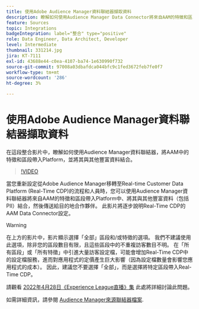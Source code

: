 ```yaml
---
title: 使用Adobe Audience Manager資料聯結器擷取資料
description: 瞭解如何使用Audience Manager Data Connector將來自AAM的特徵和區段帶入Platform，並將它們與其他豐富的資料結合。
feature: Sources
topic: Integrations
badgeIntegration: label="整合" type="positive"
role: Data Engineer, Data Architect, Developer
level: Intermediate
thumbnail: 331214.jpg
jira: KT-7111
exl-id: 43688e44-c0ea-4107-ba74-1e630990f732
source-git-commit: 97008a03dbafdca044bfc9c1fed3672feb7fe0f7
workflow-type: tm+mt
source-wordcount: '286'
ht-degree: 3%

---
```


# 使用Adobe Audience Manager資料聯結器擷取資料

在這段整合影片中，瞭解如何使用Audience Manager資料聯結器，將AAM中的特徵和區段帶入Platform，並將其與其他豐富資料結合。

>[!VIDEO](https://video.tv.adobe.com/v/331214/?quality=12&learn=on)

當您重新設定從Adobe Audience Manager移轉至Real-time Customer Data Platform (Real-Time CDP)的流程和人員時，您可以使用Audience Manager資料聯結器將來自AAM的特徵和區段帶入Platform中、將其與其他豐富資料（包括PII）結合，然後傳送給目的地合作夥伴。 此影片將逐步說明Real-Time CDP的AAM Data Connector設定。

>[!WARNING]
>
>在上方的影片中，影片顯示選擇「全部」區段和/或特徵的選項。 我們不建議使用此選項，除非您的區段數目有限，且這些區段中的不重複訪客數目不明。 在「所有區段」或「所有特徵」中引進大量訪客設定檔，可能會增加Real-Time CDP中的設定檔服務，進而對應用程式的定價產生巨大影響（因為設定檔數量會影響您應用程式的成本）。 因此，建議您不要選擇「全部」，而是選擇將特定區段帶入Real-Time CDP。
>
>請觀看 [2022年4月28日《Experience League直播》集](https://experienceleague.adobe.com/docs/experience-league-live-events/events/episodes/exl-live-episode-04-28-22.html) 此處將詳細討論此問題。

如需詳細資訊，請參閱 [Audience Manager來源聯結器檔案](https://experienceleague.adobe.com/docs/experience-platform/sources/connectors/adobe-applications/audience-manager.html).
